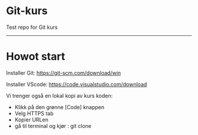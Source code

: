 # Git-kurs
Test repo for Git kurs

---

# Howot start

Installer Git: https://git-scm.com/download/win

Installer VScode: https://code.visualstudio.com/download

Vi trenger også en lokal kopi av kurs koden:
- Klikk på den grønne [Code] knappen
- Velg HTTPS tab
- Kopier URLen
- gå til terminal og kjør : git clone <URL>

